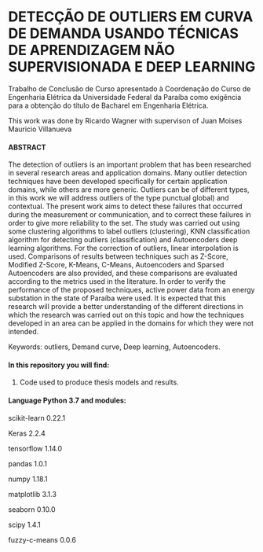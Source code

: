 # DETECÇÃO DE OUTLIERS EM CURVA DE DEMANDA USANDO TÉCNICAS DE APRENDIZAGEM NÃO SUPERVISIONADA E DEEP LEARNING

Trabalho de Conclusão de Curso apresentado à Coordenação do Curso de Engenharia Elétrica da Universidade Federal da Paraíba como exigência para a obtenção do título de Bacharel em Engenharia Elétrica.

This work was done by Ricardo Wagner with supervison of Juan Moises Mauricio Villanueva

#### ABSTRACT

The detection of outliers is an important problem that has been researched in several research areas and application domains. Many outlier detection techniques have been
developed specifically for certain application domains, while others are more generic. Outliers can be of different types, in this work we will address outliers of the type punctual global) and contextual. The present work aims to detect these failures that occurred during the measurement or communication, and to correct these failures in order to give more reliability to the set. The study was carried out using some clustering algorithms to label outliers (clustering), KNN classification algorithm for detecting outliers (classification) and Autoencoders deep learning algorithms. For the correction of outliers, linear interpolation is used. Comparisons of results between techniques such as Z-Score, Modified Z-Score, K-Means, C-Means, Autoencoders and Sparsed Autoencoders are also provided, and these comparisons are evaluated according to the metrics used in the literature. In order to verify the performance of the proposed techniques, active power data from an energy substation in the state of Paraíba were used. It is expected that this research will provide a better understanding of the different directions in which the research was carried out on this topic and how the techniques developed in an area can be applied in the domains for which they were not intended.

Keywords: outliers, Demand curve, Deep learning, Autoencoders.


#### In this repository you will find:

1. Code used to produce thesis models and results.

#### Language Python 3.7 and modules:

scikit-learn                       0.22.1

Keras                              2.2.4

tensorflow                         1.14.0

pandas                             1.0.1  

numpy                              1.18.1

matplotlib                         3.1.3

seaborn                            0.10.0

scipy                              1.4.1

fuzzy-c-means                      0.0.6

